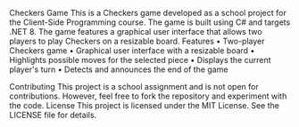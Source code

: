 Checkers Game
This is a Checkers game developed as a school project for the Client-Side Programming course. The game is built using C# and targets .NET 8. The game features a graphical user interface that allows two players to play Checkers on a resizable board.
Features
•	Two-player Checkers game
•	Graphical user interface with a resizable board
•	Highlights possible moves for the selected piece
•	Displays the current player's turn
•	Detects and announces the end of the game


Contributing
This project is a school assignment and is not open for contributions. However, feel free to fork the repository and experiment with the code.
License
This project is licensed under the MIT License. See the LICENSE file for details.
